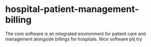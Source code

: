 # hospital-patient-management-billing
The core software is an integrated environment for patient care and management alongside billings for hospitals.
Nice software plij try
